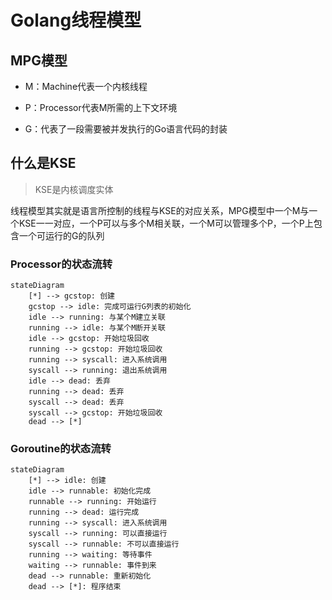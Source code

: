 # Golang线程模型

## MPG模型

- M：Machine代表一个内核线程

- P：Processor代表M所需的上下文环境

- G：代表了一段需要被并发执行的Go语言代码的封装

## 什么是KSE

> KSE是内核调度实体

线程模型其实就是语言所控制的线程与KSE的对应关系，MPG模型中一个M与一个KSE一一对应，一个P可以与多个M相关联，一个M可以管理多个P，一个P上包含一个可运行的G的队列

### Processor的状态流转

```mermaid
stateDiagram
    [*] --> gcstop: 创建
    gcstop --> idle: 完成可运行G列表的初始化
    idle --> running: 与某个M建立关联
    running --> idle: 与某个M断开关联
    idle --> gcstop: 开始垃圾回收
    running --> gcstop: 开始垃圾回收
    running --> syscall: 进入系统调用
    syscall --> running: 退出系统调用
    idle --> dead: 丢弃
    running --> dead: 丢弃
    syscall --> dead: 丢弃
    syscall --> gcstop: 开始垃圾回收
    dead --> [*]
```

### Goroutine的状态流转

```mermaid
stateDiagram
    [*] --> idle: 创建
    idle --> runnable: 初始化完成
    runnable --> running: 开始运行
    running --> dead: 运行完成
    running --> syscall: 进入系统调用
    syscall --> running: 可以直接运行
    syscall --> runnable: 不可以直接运行
    running --> waiting: 等待事件
    waiting --> runnable: 事件到来
    dead --> runnable: 重新初始化
    dead --> [*]: 程序结束
```
